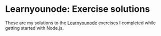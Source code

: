 # Learnyounode: Exercise solutions

These are my solutions to the [Learnyounode](https://github.com/workshopper/learnyounode) exercises I completed while getting started with Node.js.
